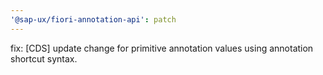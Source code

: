 ```yaml
---
'@sap-ux/fiori-annotation-api': patch
---
```


fix: [CDS] update change for primitive annotation values using annotation shortcut syntax.
